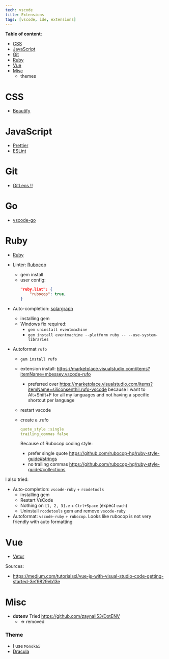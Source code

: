 ```yaml
---
tech: vscode
title: Extensions
tags: [vscode, ide, extensions]
---
```


**Table of content**:

- [CSS](#css)
- [JavaScript](#javascript)
- [Git](#git)
- [Ruby](#ruby)
- [Vue](#vue)
- [Misc](#misc)
  - themes

# CSS

- [Beautify](https://marketplace.visualstudio.com/items?itemName=michelemelluso.code-beautifier)

# JavaScript

- [Prettier](https://marketplace.visualstudio.com/items?itemName=esbenp.prettier-vscode)
- [ESLint](https://marketplace.visualstudio.com/items?itemName=dbaeumer.vscode-eslint)

# Git

- [GitLens !!](https://marketplace.visualstudio.com/items?itemName=eamodio.gitlens)

# Go

- [vscode-go](https://marketplace.visualstudio.com/items?itemName=ms-vscode.Go)

# Ruby

- [Ruby](https://marketplace.visualstudio.com/items?itemName=rebornix.Ruby)
- Linter: [Rubocop](https://github.com/rubocop-hq/rubocop)
  - gem install
  - user config:
    ```json
    "ruby.lint": {
        "rubocop": true,
    }
    ```
- Auto-completion: [solargraph](https://marketplace.visualstudio.com/items?itemName=castwide.solargraph)
  - installing gem
  - Windows fix required:
    - `gem uninstall eventmachine`
    - `gem install eventmachine --platform ruby -- --use-system-libraries`
- Autoformat `rufo`

  - `gem install rufo`
  - extension install: https://marketplace.visualstudio.com/items?itemName=mbessey.vscode-rufo
    - preferred over https://marketplace.visualstudio.com/items?itemName=siliconsenthil.rufo-vscode
      because I want to Alt+Shift+F for all my languages and not having
      a specific shortcut per language
  - restart vscode
  - create a .rufo

    ```yaml
    quote_style :single
    trailing_commas false
    ```

    Because of Rubocop coding style:

    - prefer single quote https://github.com/rubocop-hq/ruby-style-guide#strings
    - no trailing commas https://github.com/rubocop-hq/ruby-style-guide#collections

I also tried:

- Auto-completion: `vscode-ruby` + `rcodetools`
  - installing gem
  - Restart VsCode
  - Nothing on `[1, 2, 3].e` + `Ctrl+Space` (expect `each`)
  - Uninstall `rcodetools` gem and remove `vscode-ruby`
- Autoformat: `vscode-ruby` + `rubocop`. Looks like rubocop is not very
  friendly with auto formatting

# Vue

- [Vetur](https://marketplace.visualstudio.com/items?itemName=octref.vetur)

Sources:

- https://medium.com/tutorialsxl/vue-js-with-visual-studio-code-getting-started-3ef9829eb13e

# Misc

- **dotenv** Tried https://github.com/zaynali53/DotENV
  - => removed

### Theme

- I use `Monokai`
- [Dracula](https://marketplace.visualstudio.com/items?itemName=dracula-theme.theme-dracula)
